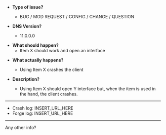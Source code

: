 * **Type of issue?**
  * BUG / MOD REQUEST / CONFIG / CHANGE / QUESTION
  
* **DNS Version?**
  * 11.0.0.0
  
<!-- Remove this if you are submitting a mod request -->
* **What should happen?** 
  * Item X should work and open an interface
  
<!-- Remove this if you are submitting a mod request -->
* **What actually happens?**
  * Using Item X crashes the client
  
* **Description?** 
  * Using Item X should open Y interface but, when the item is used in the hand, the client crashes.

-----

<!--
* If you are reporting a bug, please attach any relevant logs below.
* Please use pastebin, or link to a direct download for the log file.
-->

* Crash log: INSERT_URL_HERE
* Forge log: INSERT_URL_HERE

-----

Any other info?